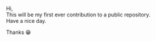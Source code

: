 Hi,<br>
This will be my first ever contribution to a public repository.<br>
Have a nice day.<br>

Thanks 😁
